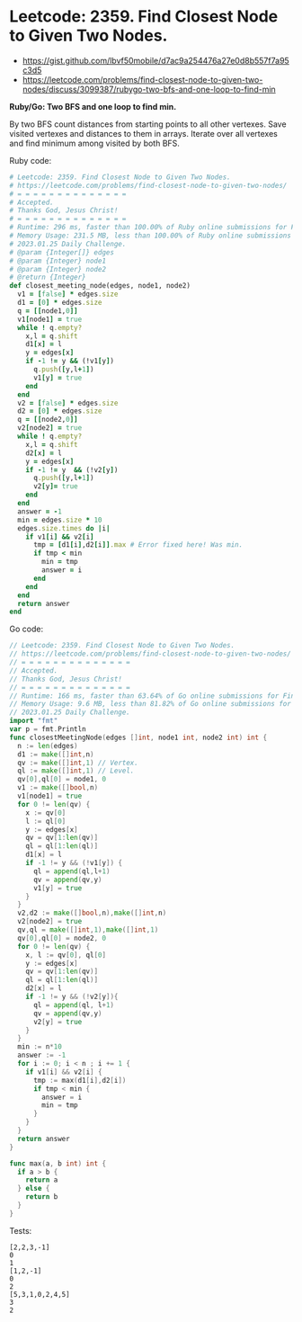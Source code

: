 # Leetcode: 2359. Find Closest Node to Given Two Nodes.

- https://gist.github.com/lbvf50mobile/d7ac9a254476a27e0d8b557f7a95c3d5
- https://leetcode.com/problems/find-closest-node-to-given-two-nodes/discuss/3099387/rubygo-two-bfs-and-one-loop-to-find-min

**Ruby/Go: Two BFS and one loop to find min.**

By two BFS count distances from starting points to all other vertexes. Save visited vertexes and distances to them in arrays. Iterate over all vertexes and find minimum among visited by both BFS.

Ruby code:
```Ruby
# Leetcode: 2359. Find Closest Node to Given Two Nodes.
# https://leetcode.com/problems/find-closest-node-to-given-two-nodes/
# = = = = = = = = = = = = = =
# Accepted.
# Thanks God, Jesus Christ!
# = = = = = = = = = = = = = =
# Runtime: 296 ms, faster than 100.00% of Ruby online submissions for Find Closest Node to Given Two Nodes.
# Memory Usage: 231.5 MB, less than 100.00% of Ruby online submissions for Find Closest Node to Given Two Nodes.
# 2023.01.25 Daily Challenge.
# @param {Integer[]} edges
# @param {Integer} node1
# @param {Integer} node2
# @return {Integer}
def closest_meeting_node(edges, node1, node2)
  v1 = [false] * edges.size
  d1 = [0] * edges.size
  q = [[node1,0]]
  v1[node1] = true
  while ! q.empty?
    x,l = q.shift
    d1[x] = l
    y = edges[x]
    if -1 != y && (!v1[y])
      q.push([y,l+1])
      v1[y] = true
    end
  end
  v2 = [false] * edges.size
  d2 = [0] * edges.size
  q = [[node2,0]]
  v2[node2] = true
  while ! q.empty?
    x,l = q.shift
    d2[x] = l
    y = edges[x]
    if -1 != y  && (!v2[y])
      q.push([y,l+1])
      v2[y]= true
    end
  end
  answer = -1
  min = edges.size * 10
  edges.size.times do |i|
    if v1[i] && v2[i]
      tmp = [d1[i],d2[i]].max # Error fixed here! Was min.
      if tmp < min
        min = tmp
        answer = i
      end
    end
  end
  return answer
end
```
Go code:
```Go
// Leetcode: 2359. Find Closest Node to Given Two Nodes.
// https://leetcode.com/problems/find-closest-node-to-given-two-nodes/
// = = = = = = = = = = = = = =
// Accepted.
// Thanks God, Jesus Christ!
// = = = = = = = = = = = = = =
// Runtime: 166 ms, faster than 63.64% of Go online submissions for Find Closest Node to Given Two Nodes.
// Memory Usage: 9.6 MB, less than 81.82% of Go online submissions for Find Closest Node to Given Two Nodes.
// 2023.01.25 Daily Challenge.
import "fmt"
var p = fmt.Println
func closestMeetingNode(edges []int, node1 int, node2 int) int {
  n := len(edges)
  d1 := make([]int,n)
  qv := make([]int,1) // Vertex.
  ql := make([]int,1) // Level.
  qv[0],ql[0] = node1, 0
  v1 := make([]bool,n)
  v1[node1] = true
  for 0 != len(qv) {
    x := qv[0]
    l := ql[0]
    y := edges[x]
    qv = qv[1:len(qv)]
    ql = ql[1:len(ql)]
    d1[x] = l
    if -1 != y && (!v1[y]) {
      ql = append(ql,l+1)
      qv = append(qv,y)
      v1[y] = true
    }
  }
  v2,d2 := make([]bool,n),make([]int,n)
  v2[node2] = true
  qv,ql = make([]int,1),make([]int,1)
  qv[0],ql[0] = node2, 0
  for 0 != len(qv) {
    x, l := qv[0], ql[0]
    y := edges[x]
    qv = qv[1:len(qv)]
    ql = ql[1:len(ql)]
    d2[x] = l
    if -1 != y && (!v2[y]){
      ql = append(ql, l+1)
      qv = append(qv,y)
      v2[y] = true
    }
  }
  min := n*10
  answer := -1
  for i := 0; i < n ; i += 1 {
    if v1[i] && v2[i] {
      tmp := max(d1[i],d2[i])
      if tmp < min {
        answer = i
        min = tmp
      }
    }
  }
  return answer
}

func max(a, b int) int {
  if a > b {
    return a 
  } else {
    return b
  }
}
```

Tests:
```
[2,2,3,-1]
0
1
[1,2,-1]
0
2
[5,3,1,0,2,4,5]
3
2
```

